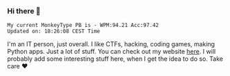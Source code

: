 ### Hi there 👋
<!-- PB START -->
```
My current MonkeyType PB is - WPM:94.21 Acc:97.42
Updated on: 18:26:08 CEST Time
```
<!-- PB END -->
I'm an IT person, just overall. I like CTFs, hacking, coding games, making Python apps. Just a lot of stuff.
You can check out my website [here](https://skill3472.github.io/).
I will probably add some interesting stuff here, when I get the idea to do so. Take care ❤️
